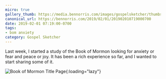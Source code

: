 ```yaml
---
micro: true
gallery_thumb: https://media.bennorris.com/images/gospelsketcher/thumbs/title-page.jpg
canonical_url: https://bennorris.com/2019/02/01/201902010719000700
date: 2019-02-01 07:19:00-0700
tags:
- bom anxiety
category: Gospel Sketcher
---
```


Last week, I started a study of the Book of Mormon looking for anxiety or fear and peace or joy. It has been a rich experience so far, and I wanted to start sharing some of it.

![Book of Mormon Title Page](https://media.bennorris.com/images/gospelsketcher/bom-anxiety-study/title-page.jpg){:loading="lazy"}